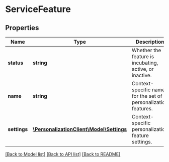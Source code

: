 # ServiceFeature

## Properties
Name | Type | Description | Notes
------------ | ------------- | ------------- | -------------
**status** | **string** | Whether the feature is incubating, active, or inactive. | 
**name** | **string** | Context-specific name for the set of personalization features. | 
**settings** | [**\PersonalizationClient\Model\Settings**](Settings.md) | Context-specific personalization feature settings. | 

[[Back to Model list]](../README.md#documentation-for-models) [[Back to API list]](../README.md#documentation-for-api-endpoints) [[Back to README]](../README.md)


